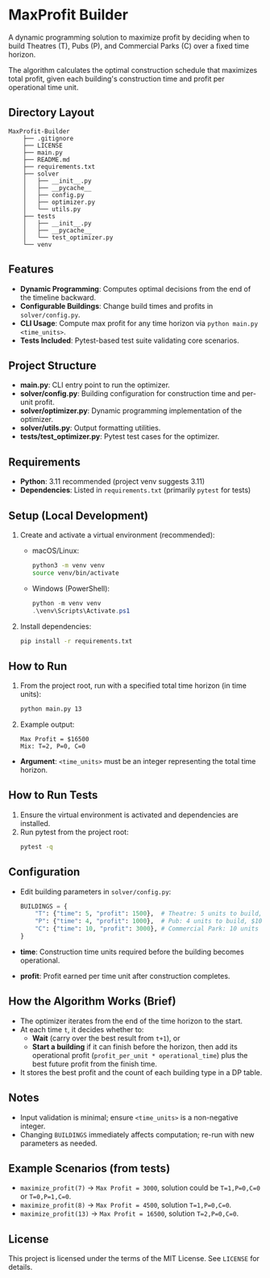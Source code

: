 # MaxProfit Builder

A dynamic programming solution to maximize profit by deciding when to build Theatres (T), Pubs (P), and Commercial Parks (C) over a fixed time horizon.

The algorithm calculates the optimal construction schedule that maximizes total profit, given each building's construction time and profit per operational time unit.

## Directory Layout
```
MaxProfit-Builder
    ├── .gitignore
    ├── LICENSE
    ├── main.py
    ├── README.md
    ├── requirements.txt
    ├── solver
    │   ├── __init__.py
    │   ├── __pycache__
    │   ├── config.py
    │   ├── optimizer.py
    │   └── utils.py
    ├── tests
    │   ├── __init__.py
    │   ├── __pycache__
    │   └── test_optimizer.py
    └── venv
```

## Features
- **Dynamic Programming**: Computes optimal decisions from the end of the timeline backward.
- **Configurable Buildings**: Change build times and profits in `solver/config.py`.
- **CLI Usage**: Compute max profit for any time horizon via `python main.py <time_units>`.
- **Tests Included**: Pytest-based test suite validating core scenarios.

## Project Structure
- **main.py**: CLI entry point to run the optimizer.
- **solver/config.py**: Building configuration for construction time and per-unit profit.
- **solver/optimizer.py**: Dynamic programming implementation of the optimizer.
- **solver/utils.py**: Output formatting utilities.
- **tests/test_optimizer.py**: Pytest test cases for the optimizer.

## Requirements
- **Python**: 3.11 recommended (project venv suggests 3.11)
- **Dependencies**: Listed in `requirements.txt` (primarily `pytest` for tests)

## Setup (Local Development)
1. Create and activate a virtual environment (recommended):
   - macOS/Linux:
     ```bash
     python3 -m venv venv
     source venv/bin/activate
     ```
   - Windows (PowerShell):
     ```powershell
     python -m venv venv
     .\venv\Scripts\Activate.ps1
     ```

2. Install dependencies:
   ```bash
   pip install -r requirements.txt
   ```

## How to Run
1. From the project root, run with a specified total time horizon (in time units):
   ```bash
   python main.py 13
   ```

2. Example output:
   ```text
   Max Profit = $16500
   Mix: T=2, P=0, C=0
   ```

- **Argument**: `<time_units>` must be an integer representing the total time horizon.

## How to Run Tests
1. Ensure the virtual environment is activated and dependencies are installed.
2. Run pytest from the project root:
   ```bash
   pytest -q
   ```

## Configuration
- Edit building parameters in `solver/config.py`:
  ```python
  BUILDINGS = {
      "T": {"time": 5, "profit": 1500},  # Theatre: 5 units to build, $1500 per operational time unit
      "P": {"time": 4, "profit": 1000},  # Pub: 4 units to build, $1000 per operational time unit
      "C": {"time": 10, "profit": 3000}, # Commercial Park: 10 units to build, $3000 per operational time unit
  }
  ```

- **time**: Construction time units required before the building becomes operational.
- **profit**: Profit earned per time unit after construction completes.

## How the Algorithm Works (Brief)
- The optimizer iterates from the end of the time horizon to the start.
- At each time `t`, it decides whether to:
  - **Wait** (carry over the best result from `t+1`), or
  - **Start a building** if it can finish before the horizon, then add its operational profit (`profit_per_unit * operational_time`) plus the best future profit from the finish time.
- It stores the best profit and the count of each building type in a DP table.

## Notes
- Input validation is minimal; ensure `<time_units>` is a non-negative integer.
- Changing `BUILDINGS` immediately affects computation; re-run with new parameters as needed.

## Example Scenarios (from tests)
- `maximize_profit(7)` → `Max Profit = 3000`, solution could be `T=1,P=0,C=0` or `T=0,P=1,C=0`.
- `maximize_profit(8)` → `Max Profit = 4500`, solution `T=1,P=0,C=0`.
- `maximize_profit(13)` → `Max Profit = 16500`, solution `T=2,P=0,C=0`.

## License
This project is licensed under the terms of the MIT License. See `LICENSE` for details.